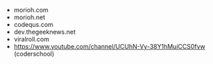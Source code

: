 - morioh.com
- morioh.net
- codequs.com
- dev.thegeeknews.net
- viralroll.com
- https://www.youtube.com/channel/UCUhN-Vy-38Y1hMuiCCS0fvw (coderschool)
